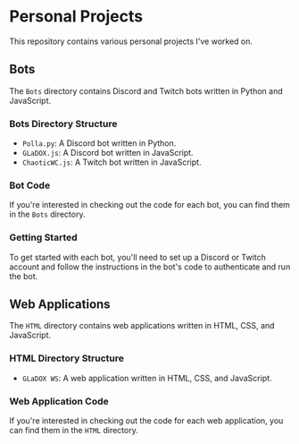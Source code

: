 # Personal Projects

This repository contains various personal projects I've worked on.

## Bots

The `Bots` directory contains Discord and Twitch bots written in Python and JavaScript.

### Bots Directory Structure

* `Polla.py`: A Discord bot written in Python.
* `GLaDOX.js`: A Discord bot written in JavaScript.
* `ChaoticWC.js`: A Twitch bot written in JavaScript.

### Bot Code

If you're interested in checking out the code for each bot, you can find them in the `Bots` directory.

### Getting Started

To get started with each bot, you'll need to set up a Discord or Twitch account and follow the instructions in the bot's code to authenticate and run the bot.

## Web Applications

The `HTML` directory contains web applications written in HTML, CSS, and JavaScript.

### HTML Directory Structure

* `GLaDOX WS`: A web application written in HTML, CSS, and JavaScript.

### Web Application Code

If you're interested in checking out the code for each web application, you can find them in the `HTML` directory.
